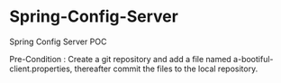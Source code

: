 # Spring-Config-Server
Spring Config Server POC

Pre-Condition : Create a git repository and add a file named a-bootiful-client.properties, thereafter commit the files to the local repository.

